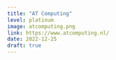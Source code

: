 ```yaml
---
title: "AT Computing"
level: platinum
image: atcomputing.png
link: https://www.atcomputing.nl/
date: 2022-12-25
draft: true
---
```



